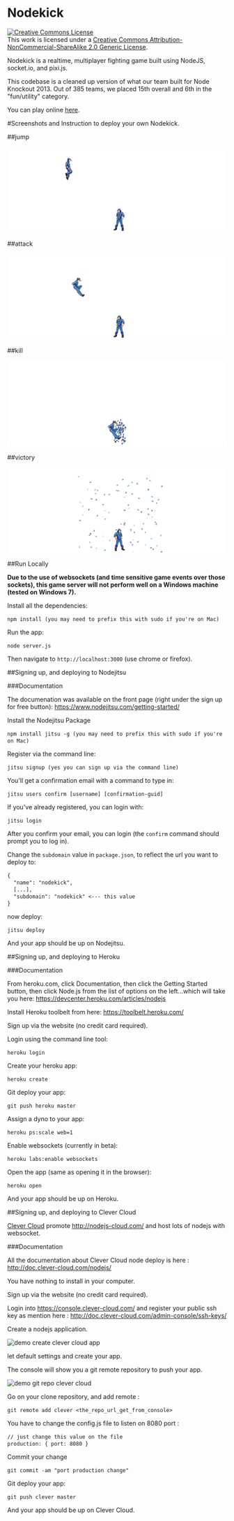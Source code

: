 Nodekick
========

<a rel="license" href="http://creativecommons.org/licenses/by-nc-sa/2.0/"><img alt="Creative Commons License" style="border-width:0" src="http://i.creativecommons.org/l/by-nc-sa/2.0/88x31.png" /></a><br />This work is licensed under a <a rel="license" href="http://creativecommons.org/licenses/by-nc-sa/2.0/">Creative Commons Attribution-NonCommercial-ShareAlike 2.0 Generic License</a>.

Nodekick is a realtime, multiplayer fighting game built using NodeJS, socket.io, and pixi.js.

This codebase is a cleaned up version of what our team built for Node Knockout 2013. Out of 385 teams, we placed 15th overall and 6th in the "fun/utility" category.

You can play online [here](http://nodekick.jit.su).

#Screenshots and Instruction to deploy your own Nodekick.

##jump

<img src="/ss_jump.png" />

##attack

<img src="/ss_attack.png" />

##kill

<img src="/ss_kill.png" />

##victory

<img src="/ss_victory.png" />

##Run Locally

**Due to the use of websockets (and time sensitive game events over those sockets), this game server will not perform well on a Windows machine (tested on Windows 7).**

Install all the dependencies:

    npm install (you may need to prefix this with sudo if you're on Mac)

Run the app:

    node server.js

Then navigate to `http://localhost:3000` (use chrome or firefox).

##Signing up, and deploying to Nodejitsu

###Documentation

The documenation was available on the front page (right under the sign up for free button): https://www.nodejitsu.com/getting-started/

Install the Nodejitsu Package

    npm install jitsu -g (you may need to prefix this with sudo if you're on Mac)

Register via the command line:

    jitsu signup (yes you can sign up via the command line)

You'll get a confirmation email with a command to type in:

    jitsu users confirm [username] [confirmation-guid]

If you've already registered, you can login with:

    jitsu login

After you confirm your email, you can login (the `confirm` command should prompt you to log in).

Change the `subdomain` value in `package.json`, to reflect the url you want to deploy to:

    {
      "name": "nodekick",
      [...],
      "subdomain": "nodekick" <--- this value
    }

now deploy:

    jitsu deploy

And your app should be up on Nodejitsu.

##Signing up, and deploying to Heroku

###Documentation

From heroku.com, click Documentation, then click the Getting Started button, then click Node.js from the list of options on the left...which will take you here: https://devcenter.heroku.com/articles/nodejs 

Install Heroku toolbelt from here: https://toolbelt.heroku.com/

Sign up via the website (no credit card required).

Login using the command line tool:

    heroku login

Create your heroku app:

    heroku create

Git deploy your app:

    git push heroku master

Assign a dyno to your app:

    heroku ps:scale web=1

Enable websockets (currently in beta):

    heroku labs:enable websockets

Open the app (same as opening it in the browser):

    heroku open

And your app should be up on Heroku.

##Signing up, and deploying to Clever Cloud

[Clever Cloud](http://www.clever-cloud.com) promote http://nodejs-cloud.com/ and host lots of nodejs with websocket.

###Documentation

All the documentation about Clever Cloud node deploy is here : http://doc.clever-cloud.com/nodejs/

You have nothing to install in your computer.

Sign up via the website (no credit card required).

Login into https://console.clever-cloud.com/ and register your public ssh key as mention here : http://doc.clever-cloud.com/admin-console/ssh-keys/

Create a nodejs application.

![demo create clever cloud app](http://i.imgur.com/kBCD71w.png)

let default settings and create your app. 

The console will show you a git remote repository to push your app. 

![demo git repo clever cloud](http://i.imgur.com/lRzseIt.png)

Go on your clone repository, and add remote :

    git remote add clever <the_repo_url_get_from_console>
    
You have to change the config.js file to listen on 8080 port :

    // just change this value on the file
    production: { port: 8080 }
    
Commit your change

    git commit -am "port production change"

Git deploy your app:

    git push clever master

And your app should be up on Clever Cloud.
